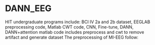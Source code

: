 # DANN_EEG
HIT undergraduate programs include: BCI IV 2a and 2b dataset, EEGLAB preprocessing code, Matlab CWT code, CNN, Fine-tune, DANN, DANN+attention
matlab code includes preprocess and cwt to remove artifact and generate dataset
The preprocessing of MI-EEG follow:

